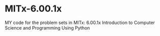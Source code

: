 # MITx-6.00.1x

MY code for the problem sets in MITx: 6.00.1x Introduction to Computer Science and Programming Using Python
